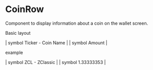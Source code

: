 # CoinRow

Component to display information about a coin on the wallet screen.

Basic layout

| symbol Ticker - Coin Name |
| symbol Amount |

example

| symbol ZCL - ZClassic |
| symbol 1.33333353 |
